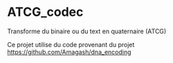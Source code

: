 # ATCG_codec
Transforme du binaire ou du text en quaternaire (ATCG)

Ce projet utilise du code provenant du projet https://github.com/Amagash/dna_encoding
